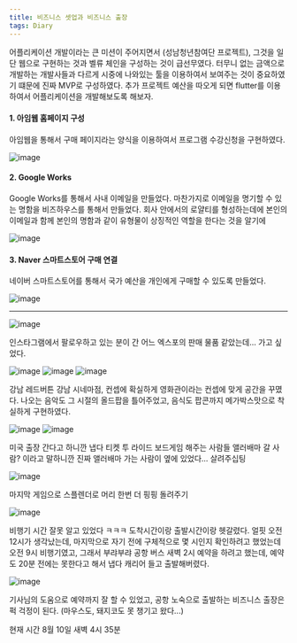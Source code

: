 ```yaml
---
title: 비즈니스 셋업과 비즈니스 출장
tags: Diary
---
```


 어플리케이션 개발이라는 큰 미션이 주어지면서 (성남청년참여단 프로젝트), 그것을 일단 웹으로 구현하는 것과 벨류 체인을 구성하는 것이 급선무였다. 터무니 없는 금액으로 개발하는 개발사들과 다르게 시중에 나와있는 툴을 이용하여서 보여주는 것이 중요하였기 떄문에 진짜 MVP로 구성하였다. 추가 프로젝트 예산을 따오게 되면 flutter를 이용하여서 어플리케이션을 개발해보도록 해보자.

#### 1. 아임웹 홈페이지 구성
 아임웹을 통해서 구매 페이지라는 양식을 이용하여서 프로그램 수강신청을 구현하였다. 

 ![image](/assets/images/250809-01.png)

#### 2. Google Works
 Google Works를 통해서 사내 이메일을 만들었다. 마찬가지로 이메일을 명기할 수 있는 명함을 비즈하우스를 통해서 만들었다. 회사 안에서의 로얄티를 형성하는데에 본인의 이메일과 함께 본인의 명함과 같이 유형물이 상징적인 역할을 한다는 것을 알기에 

![image](/assets/images/250809-02.png)

#### 3. Naver 스마트스토어 구매 연결
  네이버 스마트스토어를 통해서 국가 예산을 개인에게 구매할 수 있도록 만들었다.

![image](/assets/images/250809-03.png)

---

![image](/assets/images/250809-04.jpeg)

인스타그램에서 팔로우하고 있는 분이 간 어느 엑스포의 판매 물품 같았는데... 가고 싶었다.

![image](/assets/images/250809-06.jpeg)
![image](/assets/images/250809-07.jpeg)
![image](/assets/images/250809-08.jpeg)

강남 레드버튼 강남 시네마점, 컨셉에 확실하게 영화관이라는 컨셉에 맞게 공간을 꾸몄다. 나오는 음악도 그 시절의 올드팝을 틀어주었고, 음식도 팝콘까지 메가박스맛으로 착실하게 구현하였다.

![image](/assets/images/250809-09.jpeg)
![image](/assets/images/250809-10.jpeg)

미국 출장 간다고 하니깐 냅다 티켓 투 라이드 보드게임 해주는 사람들
앨러배마 갈 사람? 이라고 말하니깐 진짜 앨러배마 가는 사람이 옆에 있었다...
살려주십팅

![image](/assets/images/250809-11.jpeg)

마지막 게임으로 스플렌더로 머리 한번 더 핑핑 돌려주기

![image](/assets/images/250809-12.jpeg)

 비행기 시간 잘못 알고 있었다 ㅋㅋㅋ 도착시간이랑 출발시간이랑 헷갈렸다. 얼핏 오전 12시가 생각났는데, 마지막으로 자기 전에 구체적으로 몇 시인지 확인하려고 했었는데 오전 9시 비행기였고, 그래서 부랴부랴 공항 버스 새벽 2시 예약을 하려고 했는데, 예약도 20분 전에는 못한다고 해서 냅다 캐리어 들고 출발해버렸다. 
  
![image](/assets/images/250809-13.jpeg)

 기사님의 도움으로 예약까지 잘 할 수 있었고, 공항 노숙으로 출발하는 비즈니스 출장은 퍽 걱정이 된다. (마우스도, 돼지코도 못 챙기고 왔다...)

 현재 시간 8월 10일 새벽 4시 35분